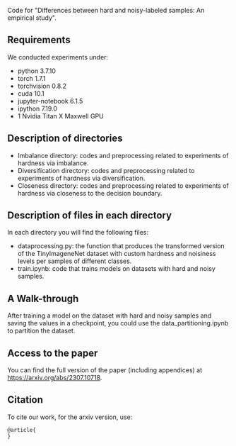 Code for "Differences between hard and noisy-labeled samples: An empirical study".

## Requirements
We conducted experiments under:
- python 3.7.10
- torch 1.7.1
- torchvision 0.8.2
- cuda 10.1
- jupyter-notebook 6.1.5
- ipython 7.19.0
- 1 Nvidia Titan X Maxwell GPU


## Description of directories
* Imbalance directory: codes and preprocessing related to experiments of hardness via imbalance.
* Diversification directory: codes and preprocessing related to experiments of hardness via diversification.
* Closeness directory: codes and preprocessing related to experiments of hardness via closeness to the decision boundary.

## Description of files in each directory
In each directory you will find the following files:
* dataprocessing.py: the function that produces the transformed version of the TinyImageneNet dataset with custom hardness and noisiness levels per samples of different classes.
* train.ipynb: code that trains models on datasets with hard and noisy samples.

## A Walk-through
After training a model on the dataset with hard and noisy samples and saving the values in a checkpoint, you could use the data_partitioning.ipynb to partition the dataset.

## Access to the paper

You can find the full version of the paper (including appendices) at https://arxiv.org/abs/2307.10718.


## Citation

To cite our work, for the arxiv version, use:
```
@article{
}
```
